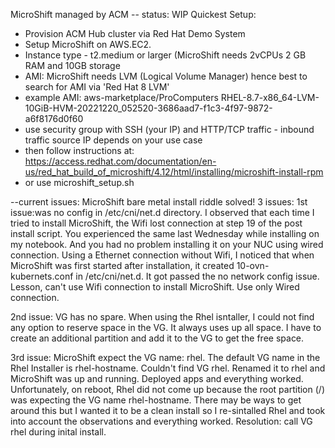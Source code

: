 MicroShift managed by ACM
-- status: WIP
Quickest Setup: 
- Provision ACM Hub cluster via Red Hat Demo System
- Setup MicroShift on AWS.EC2.
- Instance type - t2.medium or larger (MicroShift needs 2vCPUs 2 GB RAM and 10GB storage
- AMI: MicroShift needs LVM (Logical Volume Manager) hence best to search for AMI via 'Red Hat 8 LVM'
- example AMI: aws-marketplace/ProComputers RHEL-8.7-x86_64-LVM-10GiB-HVM-20221220_052520-3686aad7-f1c3-4f97-9872-a6f8176d0f60
- use security group with SSH (your IP) and HTTP/TCP traffic - inbound traffic source IP depends on your use case
- then follow instructions at: https://access.redhat.com/documentation/en-us/red_hat_build_of_microshift/4.12/html/installing/microshift-install-rpm
- or use microshift_setup.sh


--current issues:
MicroShift bare metal install riddle solved!
3 issues: 
1st issue:was no config in /etc/cni/net.d directory. I observed that each time I tried to install MicroShift, the Wifi lost connection at step 19 of the post install script. You experienced the same last Wednesday while installing on my notebook. And you had no problem installing it on your NUC using wired connection. Using a Ethernet connection without Wifi, I noticed that when MicroShift was first started after installation, it created 10-ovn-kubernets.conf in /etc/cni/net.d. It got passed the no network config issue.
Lesson, can't use Wifi connection to install MicroShift. Use only Wired connection.

2nd issue: VG has no spare. When using the Rhel isntaller, I could not find any option to reserve space in the VG. It always uses up all space. I have to create an additional partition and add it to the VG to get the free space.


3rd issue: MicroShift expect the VG name: rhel. The default VG name in the Rhel Installer is rhel-hostname. Couldn't find VG rhel. Renamed it to rhel and MicroShift was up and running. Deployed apps and everything worked. Unfortunately, on reboot, Rhel did not come up because the root partition (/) was expecting the VG name rhel-hostname. There may be ways to get around this but I wanted it to be a clean install so I re-sintalled Rhel and took into account the observations and everything worked.
Resolution: call VG rhel during inital install.




